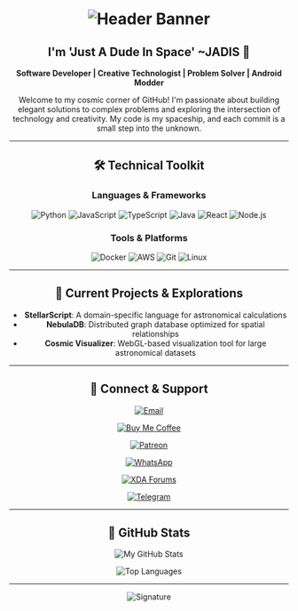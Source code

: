 <div align="center">

# ![Header Banner](https://raw.githubusercontent.com/Justadudeinspace/Justadudeinspace/main/AI_ART_1751514976008.jpg)

## I'm 'Just A Dude In Space' ~JADIS 🚀

**Software Developer | Creative Technologist | Problem Solver | Android Modder**

Welcome to my cosmic corner of GitHub! I'm passionate about building elegant solutions to complex problems and exploring the intersection of technology and creativity. My code is my spaceship, and each commit is a small step into the unknown.

---

## 🛠 Technical Toolkit

### Languages & Frameworks
![Python](https://img.shields.io/badge/-Python-3776AB?style=flat&logo=python&logoColor=white)
![JavaScript](https://img.shields.io/badge/-JavaScript-F7DF1E?style=flat&logo=javascript&logoColor=black)
![TypeScript](https://img.shields.io/badge/-TypeScript-3178C6?style=flat&logo=typescript&logoColor=white)
![Java](https://img.shields.io/badge/-Java-007396?style=flat&logo=java&logoColor=white)
![React](https://img.shields.io/badge/-React-61DAFB?style=flat&logo=react&logoColor=black)
![Node.js](https://img.shields.io/badge/-Node.js-339933?style=flat&logo=node.js&logoColor=white)

### Tools & Platforms
![Docker](https://img.shields.io/badge/-Docker-2496ED?style=flat&logo=docker&logoColor=white)
![AWS](https://img.shields.io/badge/-AWS-232F3E?style=flat&logo=amazon-aws&logoColor=white)
![Git](https://img.shields.io/badge/-Git-F05032?style=flat&logo=git&logoColor=white)
![Linux](https://img.shields.io/badge/-Linux-FCC624?style=flat&logo=linux&logoColor=black)

---

## 🌌 Current Projects & Explorations

- **StellarScript**: A domain-specific language for astronomical calculations
- **NebulaDB**: Distributed graph database optimized for spatial relationships
- **Cosmic Visualizer**: WebGL-based visualization tool for large astronomical datasets

---

## 📡 Connect & Support

[![Email](https://img.shields.io/badge/-justadudeinspace4242%40hotmail.com-D14836?style=flat&logo=mail&logoColor=white)](mailto:justadudeinspace4242@hotmail.com)

[![Buy Me Coffee](https://img.shields.io/badge/-Buy%20Me%20a%20Coffee-FFDD00?style=flat&logo=buymeacoffee&logoColor=black)](https://coff.ee/justadudeinspace)

[![Patreon](https://img.shields.io/badge/-Support%20on%20Patreon-F96854?style=flat&logo=patreon&logoColor=white)](https://patreon.com/Justadudeinspace)

[![WhatsApp](https://img.shields.io/badge/-WhatsApp-25D366?style=flat&logo=whatsapp&logoColor=white)](https://wa.me/qr/2U7KLB2ACFNYF1)

[![XDA Forums](https://img.shields.io/badge/-XDA%20Forums-EA7100?style=flat&logo=xda-developers&logoColor=white)](https://xdaforums.com/m/justadudeinspace.12852395/)

[![Telegram](https://img.shields.io/badge/-Telegram-26A5E4?style=flat&logo=telegram&logoColor=white)](https://t.me/Justadudeinspsce)

---

## 🚀 GitHub Stats

![My GitHub Stats](https://github-readme-stats.vercel.app/api?username=justadudeinspace&show_icons=true&theme=dark)

![Top Languages](https://github-readme-stats.vercel.app/api/top-langs/?username=justadudeinspace&layout=compact&theme=dark)

---

![Signature](https://raw.githubusercontent.com/Justadudeinspace/Justadudeinspace/main/naut.png)

</div>
